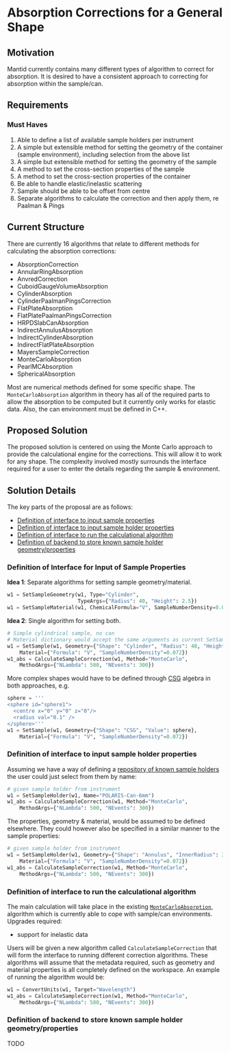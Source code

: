 # Absorption Corrections for a General Shape


## Motivation

Mantid currently contains many different types of algorithm to correct for absorption. It is desired to have a consistent
approach to correcting for absorption within the sample/can.

## Requirements

### Must Haves

1. Able to define a list of available sample holders per instrument
1. A simple but extensible method for setting the geometry of the container (sample environment), including selection from the above list
1. A simple but extensible method for setting the geometry of the sample
1. A method to set the cross-section properties of the sample
1. A method to set the cross-section properties of the container
1. Be able to handle elastic/inelastic scattering
1. Sample should be able to be offset from centre
1. Separate algorithms to calculate the correction and then apply them, re Paalman & Pings

## Current Structure

There are currently 16 algorithms that relate to different methods for calculating the absorption corrections:

* AbsorptionCorrection
* AnnularRingAbsorption
* AnvredCorrection
* CuboidGaugeVolumeAbsorption
* CylinderAbsorption
* CylinderPaalmanPingsCorrection
* FlatPlateAbsorption
* FlatPlatePaalmanPingsCorrection
* HRPDSlabCanAbsorption
* IndirectAnnulusAbsorption
* IndirectCylinderAbsorption
* IndirectFlatPlateAbsorption
* MayersSampleCorrection
* MonteCarloAbsorption
* PearlMCAbsorption
* SphericalAbsorption

Most are numerical methods defined for some specific shape. The `MonteCarloAbsorption` algorithm in theory has all of the required parts to allow
the absorption to be computed but it currently only works for elastic data. Also, the can environment must be defined in C++.

## Proposed Solution

The proposed solution is centered on using the Monte Carlo approach to provide the calculational engine for the corrections. This will allow it to
work for any shape. The complexity involved mostly surrounds the interface required for a user to enter the details regarding the sample & environment.

## Solution Details

The key parts of the proposal are as follows:

* [Definition of interface to input sample properties](#S-sample-properties)
* [Definition of interface to input sample holder properties](#S-sample-holder-properties)
* [Definition of interface to run the calculational algorithm](#S-calculational-algorithm)
* [Definition of backend to store known sample holder geometry/properties](#S-backend-sample-holder)

### <a name="S-sample-properties"></a> Definition of Interface for Input of Sample Properties

**Idea 1**: Separate algorithms for setting sample geometry/material.

```python
w1 = SetSampleGeometry(w1, Type="Cylinder",
                       TypeArgs={"Radius": 40, "Height": 2.5})
w1 = SetSampleMaterial(w1, ChemicalFormula="V", SampleNumberDensity=0.072)
```

**Idea 2**: Single algorithm for setting both.

```python
# Simple cylindrical sample, no can
# Material dictionary would accept the same arguments as current SetSampleMaterial
w1 = SetSample(w1, Geometry={"Shape": "Cylinder", "Radius": 40, "Height": 2.5}
    Material={"Formula": "V", "SampleNumberDensity"=0.072})
w1_abs = CalculateSampleCorrection(w1, Method="MonteCarlo",
    MethodArgs={"NLambda": 500, "NEvents": 300})
```

More complex shapes would have to be defined through [CSG](http://docs.mantidproject.org/nightly/concepts/HowToDefineGeometricShape.html#howtodefinegeometricshape) algebra in both approaches, e.g.

```python
sphere = '''
<sphere id="sphere1">
  <centre x="0" y="0" z="0"/>
  <radius val="0.1" />
</sphere>'''
w1 = SetSample(w1, Geometry={"Shape": "CSG", "Value": sphere},
    Material={"Formula": "V", "SampleNumberDensity"=0.072})
```

### <a name="S-sample-holder-properties"></a> Definition of interface to input sample holder properties

Assuming we have a way of defining a [repository of known sample holders](#S-backend-sample-holder) the user could just select from them by name:

```python
# given sample holder from instrument
w1 = SetSampleHolder(w1, Name="POLARIS-Can-6mm")
w1_abs = CalculateSampleCorrection(w1, Method="MonteCarlo",
    MethodArgs={"NLambda": 500, "NEvents": 300})
```

The properties, geometry & material, would be assumed to be defined elsewhere. They could however also be specified in a similar manner to the
sample properties:

```python
# given sample holder from instrument
w1 = SetSampleHolder(w1, Geometry={"Shape": "Annulus", "InnerRadius": 35, "OuterRadius": 40, "Height": 2.5},
    Material={"Formula": "V", "SampleNumberDensity"=0.072})
w1_abs = CalculateSampleCorrection(w1, Method="MonteCarlo",
    MethodArgs={"NLambda": 500, "NEvents": 300})
```


### <a name="S-calculation-algorithm"></a> Definition of interface to run the calculational algorithm

The main calculation will take place in the existing [`MonteCarloAbsorption`](http://docs.mantidproject.org/nightly/algorithms/MonteCarloAbsorption-v1.html), algorithm
which is currently able to cope with sample/can environments. Upgrades required:

* support for inelastic data

Users will be given a new algorithm called `CalculateSampleCorrection` that will form the interface to running different correction algorithms. These algorithms will assume
that the metadata required, such as geometry and material properties is all completely defined on the workspace. An example of running the algorithm would be:

```python
w1 = ConvertUnits(w1, Target="Wavelength")
w1_abs = CalculateSampleCorrection(w1, Method="MonteCarlo",
    MethodArgs={"NLambda": 500, "NEvents": 300})
```

### <a name="S-backend-sample-holder"></a> Definition of backend to store known sample holder geometry/properties

TODO

